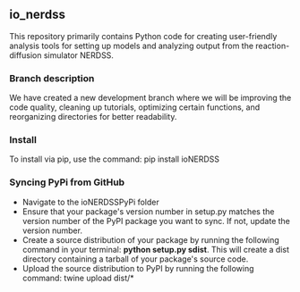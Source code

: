 ## io_nerdss
This repository primarily contains Python code for creating user-friendly analysis tools for setting up models and analyzing output from the reaction-diffusion simulator NERDSS.

### Branch description
We have created a new development branch where we will be improving the code quality, cleaning up tutorials, optimizing certain functions, and reorganizing directories for better readability.

### Install
To install via pip, use the command: 
pip install ioNERDSS

### Syncing PyPi from GitHub
- Navigate to the ioNERDSSPyPi folder
- Ensure that your package's version number in setup.py matches the version number of the PyPI package you want to sync. If not, update the version number.
- Create a source distribution of your package by running the following command in your terminal: **python setup.py sdist**. This will create a dist directory containing a tarball of your package's source code.
- Upload the source distribution to PyPI by running the following command: twine upload dist/*
